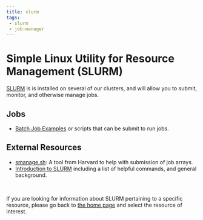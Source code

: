 ```yaml
---
title: slurm
tags: 
 - slurm
 - job-manager
---
```



# Simple Linux Utility for Resource Management (SLURM)

[SLURM](https://en.wikipedia.org/wiki/Slurm_Workload_Manager) is
 is installed on several of our clusters, and will allow you to submit, monitor,
and otherwise manage jobs.

## Jobs

 - [Batch Job Examples](batch-job-examples) or scripts that can be submit to run jobs.

## External Resources

 - [smanage.sh](https://vsoch.github.io/lessons/smanage/): A tool from Harvard to help with submission of job arrays.
 - [Introduction to SLURM](https://vsoch.github.io/lessons/slurm/) including a list of helpful commands, and general background.

<br>

If you are looking for information about SLURM pertaining to a specific
resource, please go back to [the home page](/) and select the resource of interest.
